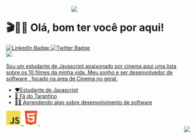 
<img src = "https://user-images.githubusercontent.com/116031921/200096016-49da8ed0-140f-4fb7-a5bb-a4ee7fb2e44b.gif" width = "325px" align = "right">



# 🎬👰🔪 Olá, bom ter você por aqui!
  <div id="badges">
<a href="https://www.linkedin.com/in/jackson-rios-9519a31bb/"><img src="https://img.shields.io/badge/LinkedIn-blue?style=for-the-badge&logo=linkedin&logoColor=white" alt="LinkedIn Badge"/>
  <a href="https://twitter.com/JJacksonII1"><img src="https://img.shields.io/badge/Twitter-blue?style=for-the-badge&logo=twitter&logoColor=white" alt="Twitter Badge"/> <br>
  <a href="https://filmow.com/listas/os-10-filmes-da-minha-vida-l224274/"><img src="https://user-images.githubusercontent.com/116031921/200095151-9a3cd199-b5ee-4cb7-9a21-b9d34f4a24e8.png"
                                                                               </div>                                                                          
    </div>
  
  Sou um estudante de Javascript,apaixonado por cinema,aqui uma lista sobre os 10 filmes da minha vida.
    Meu sonho e ser desenvolvedor de software , focado na area de Cinema no geral.
    
    
   - ❤Estudante de Javascript
   - 🖤 Fã do Tarantino
   - 👩‍💻 Aprendendo algo sobre desenvolvimento de software
 <div>
  <img src="https://github.com/devicons/devicon/blob/master/icons/javascript/javascript-original.svg" title="JavaScript" alt="JavaScript" width="40" height="40"/>&nbsp;
  <img src="https://github.com/devicons/devicon/blob/master/icons/html5/html5-original.svg" title="HTML5" alt="HTML" width="40" height="40"/>&nbsp;
    </div>
    
   <img src="https://user-images.githubusercontent.com/116031921/200098585-65793a9e-4ff9-4923-b7a9-2d45d6055250.png" width = "" align = "right">

